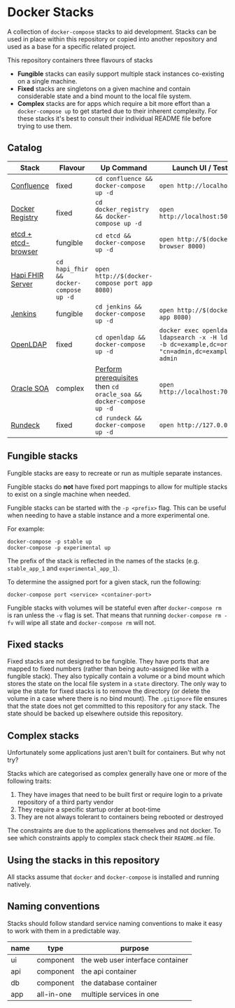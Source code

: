 # Docker Stacks

A collection of `docker-compose` stacks to aid development. Stacks can be used in place within this repository or copied into another repository and used as a base for a specific related project.

This repository containers three flavours of stacks

* **Fungible** stacks can easily support multiple stack instances co-existing on a single machine.
* **Fixed** stacks are singletons on a given machine and contain considerable state and a bind mount to the local file system.
* **Complex** stacks are for apps which require a bit more effort than a `docker-compose up` to get started due to their inherent complexity. For these stacks it's best to consult their individual README file before trying to use them.

## Catalog

| Stack                    | Flavour  | Up Command                                 | Launch UI / Test Command     |
| -------------------------| -------- | ------------------------------------------ | ---------------------------- |
| [Confluence](confluence) | fixed    | `cd confluence && docker-compose up -d`    | `open http://localhost:8090` |
| [Docker Registry](docker_registry) | fixed | `cd docker_registry && docker-compose up -d`    | `open http://localhost:5000/v2/_catalog` |
| [etcd + etcd-browser](etcd) | fungible | `cd etcd && docker-compose up -d`  | `open http://$(docker-compose port browser 8000)` |
| [Hapi FHIR Server](hapi_fhir) | `cd hapi_fhir && docker-compose up -d` | `open http://$(docker-compose port app 8080)` |
| [Jenkins](jenkins) | fungible | `cd jenkins && docker-compose up -d`       | `open http://$(docker-compose port app 8080)` |
| [OpenLDAP](openldap) | fixed | `cd openldap && docker-compose up -d` | `docker exec openldap_app_1 ldapsearch -x -H ldap://localhost -b dc=example,dc=org -D "cn=admin,dc=example,dc=org" -w admin` |
| [Oracle SOA](oracle_soa) | complex  | [Perform prerequisites](oracle_soa/README.md) then `cd oracle_soa && docker-compose up -d`  | `open http://localhost:7001/console` |
| [Rundeck](rundeck) | fixed | `cd rundeck && docker-compose up -d` |  `open http://127.0.0.1:4440` |

## Fungible stacks

Fungible stacks are easy to recreate or run as multiple separate instances.

Fungible stacks do **not** have fixed port mappings to allow for multiple stacks to exist on a single machine when needed.

Fungible stacks can be started with the `-p <prefix>` flag. This can be useful when needing to have a stable instance and a more experimental one.

For example:

```
docker-compose -p stable up
docker-compose -p experimental up
```

The prefix of the stack is reflected in
the names of the stacks (e.g. `stable_app_1` and `experimental_app_1`).

To determine the assigned port for a given stack, run the following:

```
docker-compose port <service> <container-port>
```

Fungible stacks with volumes will be stateful even after `docker-compose rm` is ran unless the `-v` flag is set. That means that running `docker-compose rm -fv` will wipe all state and `docker-compose rm` will not.

## Fixed stacks

Fixed stacks are not designed to be fungible. They have ports that are mapped to fixed numbers (rather than being auto-assigned like with a fungible stack). They also typically contain a volume or a bind mount which stores the state on the local file system in a `state` directory. The only way to wipe the state for fixed stacks is to remove the directory (or delete the volume in a case where there is no bind mount). The `.gitignore` file ensures that the state does not get committed to this repository for any stack. The state should be backed up elsewhere outside this repository.

## Complex stacks

Unfortunately some applications just aren't built for containers. But why not try?

Stacks which are categorised as complex generally have one or more of the following traits:

1. They have images that need to be built first or require login to a private repository of a third party vendor
2. They require a specific startup order at boot-time
3. They are not always tolerant to containers being rebooted or destroyed

The constraints are due to the applications themselves and not docker. To see which constraints apply to complex stack check their `README.md` file.

## Using the stacks in this repository

All stacks assume that `docker` and `docker-compose` is installed and running natively.

## Naming conventions

Stacks should follow standard service naming conventions to make it easy to work with them
in a predictable way.

| name | type       | purpose                             |
| ---- | ---------- | ----------------------------------- |
| ui   | component  | the web user interface container    |
| api  | component  | the api container                   |
| db   | component  | the database container              |
| app  | all-in-one | multiple services in one            |
